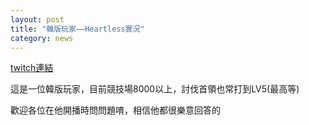 ```yaml
---
layout: post
title: "韓版玩家——Heartless實況"
category: news
---
```


[twitch連結](https://www.twitch.tv/victory7777 "twitch連結")

這是一位韓版玩家，目前競技場8000以上，討伐首領也常打到LV5(最高等)

歡迎各位在他開播時問問題唷，相信他都很樂意回答的